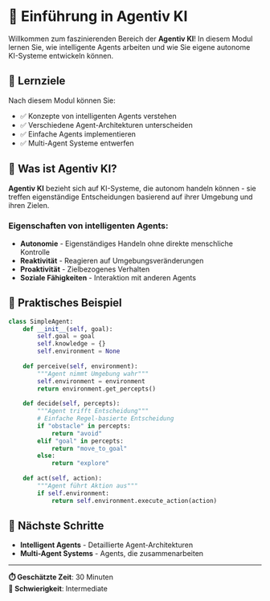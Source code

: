 # 🤖 Einführung in Agentiv KI

Willkommen zum faszinierenden Bereich der **Agentiv KI**! In diesem Modul lernen Sie, wie intelligente Agents arbeiten und wie Sie eigene autonome KI-Systeme entwickeln können.

## 🎯 Lernziele

Nach diesem Modul können Sie:
- ✅ Konzepte von intelligenten Agents verstehen
- ✅ Verschiedene Agent-Architekturen unterscheiden
- ✅ Einfache Agents implementieren
- ✅ Multi-Agent Systeme entwerfen

## 🧠 Was ist Agentiv KI?

**Agentiv KI** bezieht sich auf KI-Systeme, die autonom handeln können - sie treffen eigenständige Entscheidungen basierend auf ihrer Umgebung und ihren Zielen.

### Eigenschaften von intelligenten Agents:
- **Autonomie** - Eigenständiges Handeln ohne direkte menschliche Kontrolle
- **Reaktivität** - Reagieren auf Umgebungsveränderungen
- **Proaktivität** - Zielbezogenes Verhalten
- **Soziale Fähigkeiten** - Interaktion mit anderen Agents

## 🔧 Praktisches Beispiel

```python
class SimpleAgent:
    def __init__(self, goal):
        self.goal = goal
        self.knowledge = {}
        self.environment = None
    
    def perceive(self, environment):
        """Agent nimmt Umgebung wahr"""
        self.environment = environment
        return environment.get_percepts()
    
    def decide(self, percepts):
        """Agent trifft Entscheidung"""
        # Einfache Regel-basierte Entscheidung
        if "obstacle" in percepts:
            return "avoid"
        elif "goal" in percepts:
            return "move_to_goal"
        else:
            return "explore"
    
    def act(self, action):
        """Agent führt Aktion aus"""
        if self.environment:
            return self.environment.execute_action(action)
```

## 🚀 Nächste Schritte

- **Intelligent Agents** - Detaillierte Agent-Architekturen
- **Multi-Agent Systems** - Agents, die zusammenarbeiten

---

**⏱️ Geschätzte Zeit**: 30 Minuten  
**🎯 Schwierigkeit**: Intermediate 